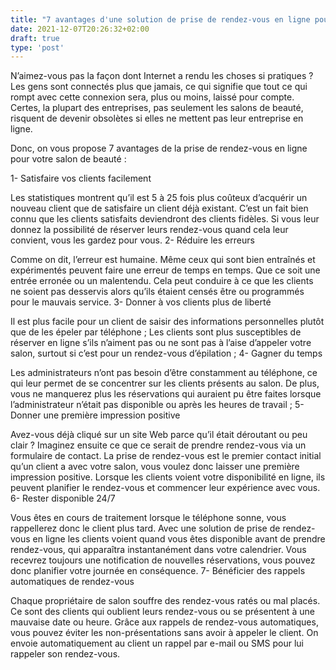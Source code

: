 ```yaml
---
title: "7 avantages d'une solution de prise de rendez-vous en ligne pour un institut de beauté"
date: 2021-12-07T20:26:32+02:00
draft: true
type: 'post'
---
```


N’aimez-vous pas la façon dont Internet a rendu les choses si pratiques ? Les gens sont connectés plus que jamais, ce qui signifie que tout ce qui rompt avec cette connexion sera, plus ou moins, laissé pour compte. Certes, la plupart des entreprises, pas seulement les salons de beauté, risquent de devenir obsolètes si elles ne mettent pas leur entreprise en ligne.

Donc, on vous propose 7 avantages de la prise de rendez-vous en ligne pour votre salon de beauté :
<!--more-->
1- Satisfaire vos clients facilement

Les statistiques montrent qu’il est 5 à 25 fois plus coûteux d’acquérir un nouveau client que de satisfaire un client déjà existant. C’est un fait bien connu que les clients satisfaits deviendront des clients fidèles. Si vous leur donnez la possibilité de réserver leurs rendez-vous quand cela leur convient, vous les gardez pour vous.
2- Réduire les erreurs

Comme on dit, l’erreur est humaine. Même ceux qui sont bien entraînés et expérimentés peuvent faire une erreur de temps en temps. Que ce soit une entrée erronée ou un malentendu. Cela peut conduire à ce que les clients ne soient pas desservis alors qu’ils étaient censés être ou programmés pour le mauvais service.
3- Donner à vos clients plus de liberté

Il est plus facile pour un client de saisir des informations personnelles plutôt que de les épeler par téléphone ; Les clients sont plus susceptibles de réserver en ligne s’ils n’aiment pas ou ne sont pas à l’aise d’appeler votre salon, surtout si c’est pour un rendez-vous d’épilation ;
4- Gagner du temps

Les administrateurs n’ont pas besoin d’être constamment au téléphone, ce qui leur permet de se concentrer sur les clients présents au salon. De plus, vous ne manquerez plus les réservations qui auraient pu être faites lorsque l’administrateur n’était pas disponible ou après les heures de travail ;
5- Donner une première impression positive

Avez-vous déjà cliqué sur un site Web parce qu’il était déroutant ou peu clair ? Imaginez ensuite ce que ce serait de prendre rendez-vous via un formulaire de contact. La prise de rendez-vous est le premier contact initial qu’un client a avec votre salon, vous voulez donc laisser une première impression positive. Lorsque les clients voient votre disponibilité en ligne, ils peuvent planifier le rendez-vous et commencer leur expérience avec vous.
6- Rester disponible 24/7

Vous êtes en cours de traitement lorsque le téléphone sonne, vous rappellerez donc le client plus tard. Avec une solution de prise de rendez-vous en ligne les clients voient quand vous êtes disponible avant de prendre rendez-vous, qui apparaîtra instantanément dans votre calendrier. Vous recevrez toujours une notification de nouvelles réservations, vous pouvez donc planifier votre journée en conséquence.
7- Bénéficier des rappels automatiques de rendez-vous

Chaque propriétaire de salon souffre des rendez-vous ratés ou mal placés. Ce sont des clients qui oublient leurs rendez-vous ou se présentent à une mauvaise date ou heure. Grâce aux rappels de rendez-vous automatiques, vous pouvez éviter les non-présentations sans avoir à appeler le client. On envoie automatiquement au client un rappel par e-mail ou SMS pour lui rappeler son rendez-vous.